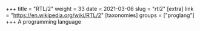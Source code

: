 +++
title = "RTL/2"
weight = 33
date = 2021-03-06
slug = "rtl2"
[extra]
link = "https://en.wikipedia.org/wiki/RTL/2"
[taxonomies]
groups = ["proglang"]
+++
A programming language


